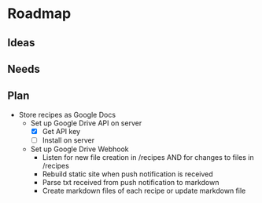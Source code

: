 # Roadmap

## Ideas

## Needs

## Plan
* Store recipes as Google Docs
  * Set up Google Drive API on server
    - [x] Get API key
    - [ ] Install on server
  * Set up Google Drive Webhook
    * Listen for new file creation in /recipes AND for changes to files in /recipes
    * Rebuild static site when push notification is received
    * Parse txt received from push notification to markdown
    * Create markdown files of each recipe or update markdown file



